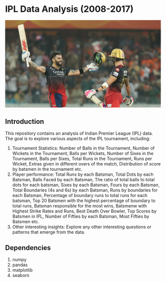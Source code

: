 # IPL Data Analysis (2008-2017)

![Alternative text](https://github.com/rajdas2001/IPL-Data-Analysis/blob/main/ipl_image.jpg)

## Introduction

This repository contains an analysis of Indian Premier League (IPL) data. The goal is to explore various aspects of the IPL tournament, including:

1. Tournament Statistics: Number of Balls in the Tournament, Number of Wickets in the Tournament, Balls per Wickets, Number of Sixes in the Tournament, Balls per Sixes, Total Runs in the Tournament, Runs per Wicket, Extras given in different overs of the match, Distribution of score by batsmen in the tournament etc.
2. Player performance: Total Runs by each Batsman, Total Dots by each Batsman, Balls Faced by each Batsman, The ratio of total balls to total dots for each batsman, Sixes by each Batsman, Fours by each Batsman, Total Boundaries (4s and 6s) by each Batsman, Runs by boundaries for each Batsman, Percentage of boundary runs to total runs for each batsman, Top 20 Batsmen with the highest percentage of boundary to total runs, Batsman responsible for the most wins, Batsmenw with Highest Strike Rates and Runs, Best Death Over Bowler, Top Scores by Batsmen in IPL, Number of Fifties by each Batsman, Most Fifties by Batsmen etc. 
3. Other interesting insights: Explore any other interesting questions or patterns that emerge from the data.

## Dependencies
1. numpy
2. pandas
3. matplotlib
4. seaborn
